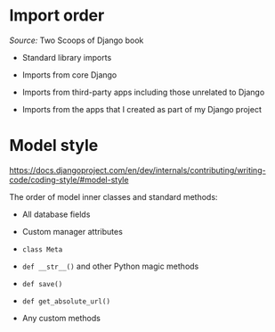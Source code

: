 # Import order

*Source:* Two Scoops of Django book

- Standard library imports

- Imports from core Django

- Imports from third-party apps including those unrelated to Django

- Imports from the apps that I created as part of my Django project


# Model style

https://docs.djangoproject.com/en/dev/internals/contributing/writing-code/coding-style/#model-style

The order of model inner classes and standard methods:

- All database fields

- Custom manager attributes

- `class Meta`

- `def __str__()` and other Python magic methods

- `def save()`

- `def get_absolute_url()`

- Any custom methods
